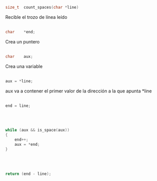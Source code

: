 ```c
size_t	count_spaces(char *line)
```
Recible el trozo de línea leído
<br><br>

```c
char	*end;
```
Crea un puntero
<br><br>


```c
char	aux;
```
Crea una variable
<br><br>


```c
aux = *line;
```
aux va a contener el primer valor de la dirección a la que apunta *line
<br><br>


```c
end = line;
```

<br><br>


```c
while (aux && is_space(aux))
{
	end++;
	aux = *end;
}
```

<br><br>


```c
return (end - line);
```

<br><br>
